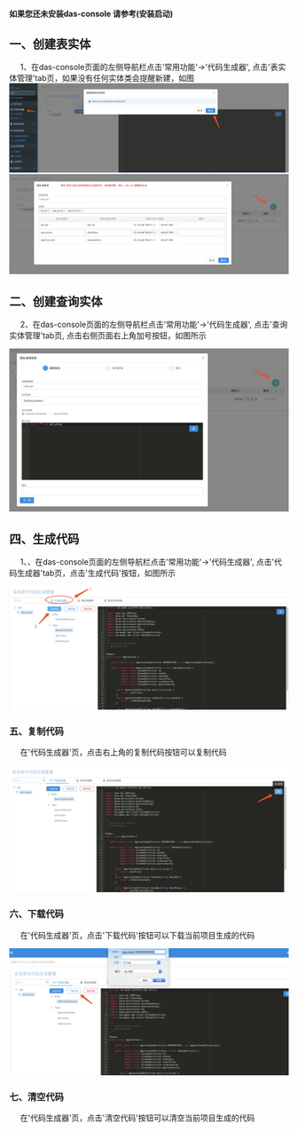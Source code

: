 #### 如果您还未安装das-console 请参考(安装启动)

## 一、创建表实体

&nbsp;&nbsp;&nbsp;&nbsp; 1、在das-console页面的左侧导航栏点击'常用功能'->'代码生成器', 点击'表实体管理'tab页，如果没有任何实体类会提醒新建，如图
![image](../接入手册/img/代码生成-1.png)
![image](../接入手册/img/代码生成-2.png)


## 二、创建查询实体

&nbsp;&nbsp;&nbsp;&nbsp; 2、在das-console页面的左侧导航栏点击'常用功能'->'代码生成器', 点击'查询实体管理'tab页, 点击右侧页面右上角加号按钮，如图所示

![image](../接入手册/img/代码生成-3.png)



## 四、生成代码

&nbsp;&nbsp;&nbsp;&nbsp; 1、、在das-console页面的左侧导航栏点击'常用功能'->'代码生成器', 点击'代码生成器'tab页，点击'生成代码'按钮，如图所示

![image](../接入手册/img/代码生成-4.png)


### 五、复制代码 

&nbsp;&nbsp;&nbsp;&nbsp; 在'代码生成器'页，点击右上角的复制代码按钮可以复制代码

![image](../接入手册/img/代码生成-5.png)


### 六、下载代码 

&nbsp;&nbsp;&nbsp;&nbsp;  在'代码生成器'页，点击'下载代码'按钮可以下载当前项目生成的代码

![image](../接入手册/img/代码生成-6.png)

### 七、清空代码 

&nbsp;&nbsp;&nbsp;&nbsp; 在'代码生成器'页，点击'清空代码'按钮可以清空当前项目生成的代码


